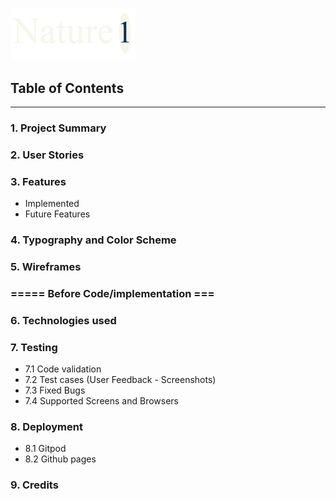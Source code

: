 
<img src="assets/images/logo.png"
     alt="Nature 1 - Project Logo"
     width="200px" />

## Table of Contents
___
### 1. Project Summary
### 2. User Stories
### 3. Features
  * Implemented
  * Future Features
### 4. Typography and Color Scheme
### 5. Wireframes
### ===== Before Code/implementation ===
### 6. Technologies used
### 7. Testing
   * 7.1 Code validation
   * 7.2 Test cases (User Feedback - Screenshots)
   * 7.3 Fixed Bugs
   * 7.4 Supported Screens and Browsers
### 8. Deployment
   * 8.1 Gitpod
   * 8.2 Github pages
### 9. Credits